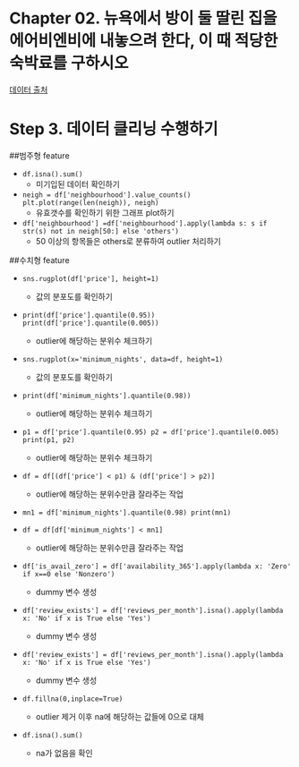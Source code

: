 # Chapter 02. 뉴욕에서 방이 둘 딸린 집을 에어비엔비에 내놓으려 한다, 이 때 적당한 숙박료를 구하시오

[데이터 출처](https://www.kaggle.com/dgomonov/new-york-city-airbnb-open-data)

# Step 3. 데이터 클리닝 수행하기

##범주형 feature
- `df.isna().sum()`
    - 미기입된 데이터 확인하기
- `neigh = df['neighbourhood'].value_counts()
   plt.plot(range(len(neigh)), neigh)`
    - 유효갯수를 확인하기 위한 그래프 plot하기
- `df['neighbourhood'] =df['neighbourhood'].apply(lambda s: s if str(s) not in neigh[50:] else 'others')` 
    - 50 이상의 항목들은 others로 분류하여 outlier 처리하기

##수치형 feature
- `sns.rugplot(df['price'], height=1)`
    - 값의 분포도를 확인하기
- `print(df['price'].quantile(0.95))
   print(df['price'].quantile(0.005))`
    - outlier에 해당하는 분위수 체크하기
- `sns.rugplot(x='minimum_nights', data=df, height=1)`
    - 값의 분포도를 확인하기
- `print(df['minimum_nights'].quantile(0.98))`
    - outlier에 해당하는 분위수 체크하기
- `p1 = df['price'].quantile(0.95)
   p2 = df['price'].quantile(0.005)
   print(p1, p2)`
    - outlier에 해당하는 분위수 체크하기
- `df = df[(df['price'] < p1) & (df['price'] > p2)]`
    - outlier에 해당하는 분위수만큼 잘라주는 작업
- `mn1 = df['minimum_nights'].quantile(0.98)
   print(mn1)`
- `df = df[df['minimum_nights'] < mn1]`
    - outlier에 해당하는 분위수만큼 잘라주는 작업
- `df['is_avail_zero'] = df['availability_365'].apply(lambda x: 'Zero' if x==0 else 'Nonzero')`
    - dummy 변수 생성
- `df['review_exists'] = df['reviews_per_month'].isna().apply(lambda x: 'No' if x is True else 'Yes')`
    - dummy 변수 생성

- `df['review_exists'] = df['reviews_per_month'].isna().apply(lambda x: 'No' if x is True else 'Yes')`
    - dummy 변수 생성
- `df.fillna(0,inplace=True)`
    - outlier 제거 이후 na에 해당하는 값들에 0으로 대체
- `df.isna().sum()`
    - na가 없음을 확인

